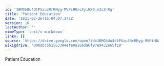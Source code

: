```yaml
---
id: '1BMQbUu4dtP5zu3RrRMyg-MVFiH0acXyiEX0_n3zZnRg'
title: 'Patient Education'
date: '2021-02-26T16:04:07.372Z'
version: 16
lastAuthor: ''
mimeType: 'text/x-markdown'
links: []
source: 'https://drive.google.com/open?id=1BMQbUu4dtP5zu3RrRMyg-MVFiH0acXyiEX0_n3zZnRg'
wikigdrive: '0008bcbb1563384efe0a28ada6f97e9432e65f10'
---
```

Patient Education
